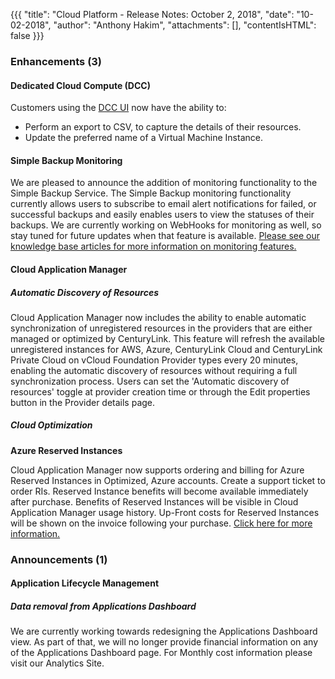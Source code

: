 {{{
"title": "Cloud Platform - Release Notes: October 2, 2018",
"date": "10-02-2018",
"author": "Anthony Hakim",
"attachments": [],
"contentIsHTML": false
}}}

### Enhancements (3)

#### Dedicated Cloud Compute (DCC)
Customers using the [DCC UI](https://dcc.ctl.io) now have the ability to:

* Perform an export to CSV, to capture the details of their resources.
* Update the preferred name of a Virtual Machine Instance.

#### Simple Backup Monitoring
We are pleased to announce the addition of monitoring functionality to the Simple Backup Service. The Simple Backup monitoring functionality currently allows users to subscribe to email alert notifications for failed, or successful backups and easily enables users to view the statuses of their backups. We are currently working on WebHooks for monitoring as well, so stay tuned for future updates when that feature is available. [Please see our knowledge base articles for more information on monitoring features.](//www.ctl.io/knowledge-base/backup/sbs-monitoring/)

#### Cloud Application Manager

##### Automatic Discovery of Resources

Cloud Application Manager now includes the ability to enable automatic synchronization of unregistered resources in the providers that are either managed or optimized by CenturyLink. This feature will refresh the available unregistered instances for AWS, Azure, CenturyLink Cloud and CenturyLink Private Cloud on vCloud Foundation Provider types every 20 minutes, enabling the automatic discovery of resources without requiring a full synchronization process. Users can set the 'Automatic discovery of resources' toggle at provider creation time or through the Edit properties button in the Provider details page.

##### Cloud Optimization

**Azure Reserved Instances**

Cloud Application Manager now supports ordering and billing for Azure Reserved Instances in Optimized, Azure accounts. Create a support ticket to order RIs. Reserved Instance benefits will become available immediately after purchase. Benefits of Reserved Instances will be visible in Cloud Application Manager usage history. Up-Front costs for Reserved Instances will be shown on the invoice following your purchase. [Click here for more information.](//www.ctl.io/knowledge-base/cloud-application-manager/cloud-optimization/partner-cloud-integration-azure-ri/)

### Announcements (1)

#### Application Lifecycle Management

##### Data removal from Applications Dashboard

We are currently working towards redesigning the Applications Dashboard view. As part of that, we will no longer provide financial information on any of the Applications Dashboard page. For Monthly cost information please visit our Analytics Site.
